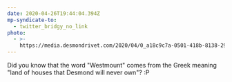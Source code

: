 ```yaml
---
date: 2020-04-26T19:44:04.394Z
mp-syndicate-to:
  - twitter_bridgy_no_link
photo:
  - >-
    https://media.desmondrivet.com/2020/04/0_a18c9c7a-0501-418b-8138-290621eed085.jpg
---
```


Did you know that the word "Westmount" comes from the Greek meaning "land of houses that Desmond will never own"? :P
